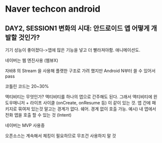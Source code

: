 # Naver techcon android 

## DAY2, SESSION1 변화의 시대: 안드로이드 앱 어떻게 개발할 것인가?

기기 성능이 좋아졌다->앱에 많은 기능을 넣고 더 빨라져야함. 애니메이션도.

네이버는 웹 엔진사용 (웹뷰X)

자바8 의 Stream 을 사용해 플랫한 구조로 가려 했지만 Android N부터 쓸 수 있어서 pass

코틀린 코드는 20~30%

액티비티는 무엇인가?
액티비티를 하나의 앱으로 간주해도 된다.
그래서 액티비티에 윈도우매니저 + 라이프 사이클 (onCreate, onResume 등) 이 같이 있는 것.
앱 간에 패키지로 묶여져 있는것 말고는 경계가 없다. 쉐어. 경계 없이 호출 가능. 예시) 내 앱에서 전화 앱을 호출 할 수 있는 것 (Intent)

네이버는 MVP 사용중

오픈소스는 계속해서 체킹이 필요하므로 무조건 사용하지 말 것

